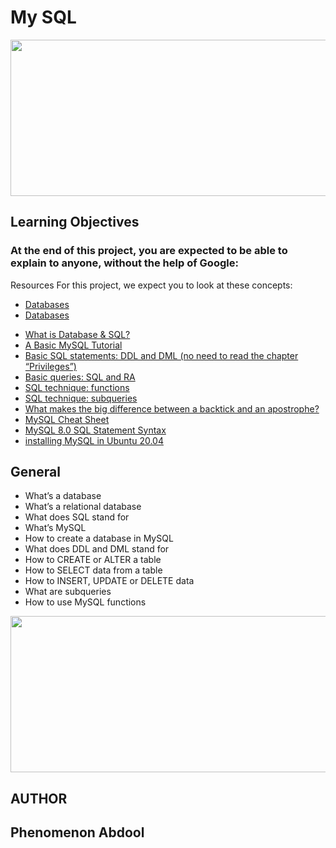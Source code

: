 # My SQL
<img src="https://s3.amazonaws.com/intranet-projects-files/holbertonschool-higher-level_programming+/272/rtcwz.jpg" width="1700" height="250">

## Learning Objectives
### At the end of this project, you are expected to be able to explain to anyone, without the help of Google:

Resources
For this project, we expect you to look at these concepts:

* [Databases](https://intranet.alxswe.com/concepts/37)
* [Databases](https://intranet.alxswe.com/concepts/556)

+ [What is Database & SQL?](https://www.youtube.com/watch?v=FR4QIeZaPeM)
+ [A Basic MySQL Tutorial](https://www.digitalocean.com/community/tutorials/how-to-install-mysql-on-ubuntu-20-04)
+ [Basic SQL statements: DDL and DML (no need to read the chapter “Privileges”)](https://web.csulb.edu/colleges/coe/cecs/dbdesign/dbdesign.php?page=sql/ddldml.php)
+ [Basic queries: SQL and RA](https://web.csulb.edu/colleges/coe/cecs/dbdesign/dbdesign.php?page=sql/queries.php)
+ [SQL technique: functions](https://web.csulb.edu/colleges/coe/cecs/dbdesign/dbdesign.php?page=sql/functions.php)
+ [SQL technique: subqueries](https://web.csulb.edu/colleges/coe/cecs/dbdesign/dbdesign.php?page=sql/subqueries.php)
+ [What makes the big difference between a backtick and an apostrophe?](https://stackoverflow.com/questions/29402361/what-makes-the-big-difference-between-a-backtick-and-an-apostrophe/29402458)
+ [MySQL Cheat Sheet](https://intellipaat.com/mediaFiles/2019/02/SQL-Commands-Cheat-Sheet.pdf?US)
+ [MySQL 8.0 SQL Statement Syntax](https://dev.mysql.com/doc/refman/8.0/en/sql-statements.html)
+ [installing MySQL in Ubuntu 20.04](https://phoenixnap.com/kb/install-mysql-ubuntu-20-04)

## General
- What’s a database
- What’s a relational database
- What does SQL stand for
- What’s MySQL
- How to create a database in MySQL
- What does DDL and DML stand for
- How to CREATE or ALTER a table
- How to SELECT data from a table
- How to INSERT, UPDATE or DELETE data
- What are subqueries
- How to use MySQL functions

<img src="https://www.learncomputerscienceonline.com/wp-content/uploads/2019/08/MySQL-Relational-Database-Management-System.jpg" width="1500" height="250">

##  AUTHOR


##  Phenomenon Abdool
